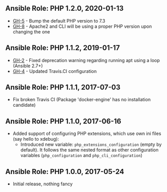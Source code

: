 ## Ansible Role: PHP 1.2.0, 2020-01-13

- [GH-5](https://github.com/T2L/ansible-role-php/issues/5) - Bump the default PHP version to 7.3
- [GH-8](https://github.com/T2L/ansible-role-php/issues/8) - Apache2 and CLI will be using a proper PHP version upon changing the one

## Ansible Role: PHP 1.1.2, 2019-01-17

- [GH-2](https://github.com/T2L/ansible-role-php/issues/2) - Fixed deprecation warning regarding running apt using a loop (Ansible 2.7+)
- [GH-4](https://github.com/T2L/ansible-role-php/issues/4) - Updated Travis.CI configuration

## Ansible Role: PHP 1.1.1, 2017-07-03

- Fix broken Travis CI (Package 'docker-engine' has no installation candidate)

## Ansible Role: PHP 1.1.0, 2017-06-16

- Added support of configuring PHP extensions, which use own ini files (say hello to xdebug):
    * Introduced new variable: `php_extensions_configuration` (empty by default). It follows the same nested format as other configuration variables (`php_configuration` and `php_cli_configuration`)

## Ansible Role: PHP 1.0.0, 2017-05-24

- Initial release, nothing fancy
